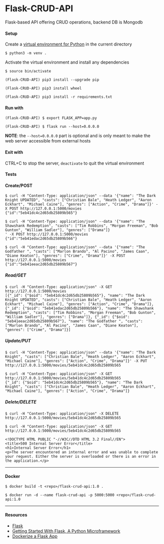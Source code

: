 # Flask-CRUD-API
Flask-based API offering CRUD operations, backend DB is Mongodb

#### Setup
Create a [virtual environment for Python](https://docs.python.org/3/library/venv.html) in the current directory
```
$ python3 -m venv .
```

Activate the virtual environment and install any dependencies
```
$ source bin/activate

(Flask-CRUD-API) pip3 install --upgrade pip

(Flask-CRUD-API) pip3 install wheel

(Flask-CRUD-API) pip3 install -r requirements.txt
```

<!--#### Start the backend DB
```
$ docker run --name mongodb -p 27017:27017 -d mongo:latest
```-->

#### Run with
```
(Flask-CRUD-API) $ export FLASK_APP=app.py

(Flask-CRUD-API) $ flask run --host=0.0.0.0
```
**NOTE**: the `--host=0.0.0.0` part is optional and is only meant to make the web server accessible from external hosts

#### Exit with
CTRL+C to stop the server, `deactivate` to quit the virtual environment

#### Tests
#### Create/POST
```
$ curl -H "Content-Type: application/json" --data '{"name": "The Dark Knight UPDATED", "casts": ["Christian Bale", "Heath Ledger", "Aaron Eckhart", "Michael Caine"], "genres": ["Action", "Crime", "Drama"]}' -X POST http://127.0.0.1:5000/movies
{"id":"5eb41dc4c2d65db25809b565"}

$ curl -H "Content-Type: application/json" --data '{"name": "The Shawshank Redemption", "casts": ["Tim Robbins", "Morgan Freeman", "Bob Gunton", "William Sadler"], "genres": ["Drama"]}
' -X POST http://127.0.0.1:5000/movies
{"id":"5eb41edac2d65db25809b566"}

$ curl -H "Content-Type: application/json" --data '{"name": "The Godfather ", "casts": ["Marlon Brando", "Al Pacino", "James Caan", "Diane Keaton"], "genres": ["Crime", "Drama"]}' -X POST http://127.0.0.1:5000/movies
{"id":"5eb41eeac2d65db25809b567"}
```

##### Read/GET
```
$ curl -H "Content-Type: application/json" -X GET http://127.0.0.1:5000/movies
[{"_id": {"$oid": "5eb41dc4c2d65db25809b565"}, "name": "The Dark Knight UPDATED", "casts": ["Christian Bale", "Heath Ledger", "Aaron Eckhart", "Michael Caine"], "genres": ["Action", "Crime", "Drama"]}, {"_id": {"$oid": "5eb41edac2d65db25809b566"}, "name": "The Shawshank Redemption", "casts": ["Tim Robbins", "Morgan Freeman", "Bob Gunton", "William Sadler"], "genres": ["Drama"]}, {"_id": {"$oid": "5eb41eeac2d65db25809b567"}, "name": "The Godfather ", "casts": ["Marlon Brando", "Al Pacino", "James Caan", "Diane Keaton"], "genres": ["Crime", "Drama"]}]
```

##### Update/PUT
```
$ curl -H "Content-Type: application/json" --data '{"name": "The Dark Knight", "casts": ["Christian Bale", "Heath Ledger", "Aaron Eckhart", "Michael Caine"], "genres": ["Action", "Crime", "Drama"]}' -X PUT http://127.0.0.1:5000/movies/5eb41dc4c2d65db25809b565

$ curl -H "Content-Type: application/json" -X GET http://127.0.0.1:5000/movies/5eb41dc4c2d65db25809b565
{"_id": {"$oid": "5eb41dc4c2d65db25809b565"}, "name": "The Dark Knight", "casts": ["Christian Bale", "Heath Ledger", "Aaron Eckhart", "Michael Caine"], "genres": ["Action", "Crime", "Drama"]}
```

##### Delete/DELETE
```
$ curl -H "Content-Type: application/json" -X DELETE http://127.0.0.1:5000/movies/5eb41dc4c2d65db25809b565

$ curl -H "Content-Type: application/json" -X GET http://127.0.0.1:5000/movies/5eb41dc4c2d65db25809b565

<!DOCTYPE HTML PUBLIC "-//W3C//DTD HTML 3.2 Final//EN">
<title>500 Internal Server Error</title>
<h1>Internal Server Error</h1>
<p>The server encountered an internal error and was unable to complete your request. Either the server is overloaded or there is an error in the application.</p>
```

____

#### Docker
```
$ docker build -t <repo>/flask-crud-api:1.0 .

$ docker run -d --name flask-crud-api -p 5000:5000 <repo>/flask-crud-api:1.0
```

____

#### Resources
- [Flask](https://flask.palletsprojects.com/en/1.1.x/)
- [Getting Started With Flask, A Python Microframework](https://scotch.io/tutorials/getting-started-with-flask-a-python-microframework)
- [Dockerize a Flask App](https://dev.to/riverfount/dockerize-a-flask-app-17ag)


